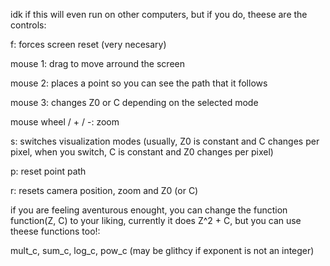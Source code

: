 idk if this will even run on other computers, but if you do, theese are the controls:

f: forces screen reset (very necesary)

mouse 1: drag to move arround the screen

mouse 2: places a point so you can see the path that it follows

mouse 3: changes Z0 or C depending on the selected mode

mouse wheel / + / -: zoom

s: switches visualization modes (usually, Z0 is constant and C changes per pixel, when you switch, C is constant and Z0 changes per pixel)

p: reset point path

r: resets camera position, zoom and Z0 (or C)

if you are feeling aventurous enought, you can change the function function(Z, C) to your liking, currently it does Z^2 + C, but you can use theese functions too!:

mult_c, sum_c, log_c, pow_c (may be glithcy if exponent is not an integer)
